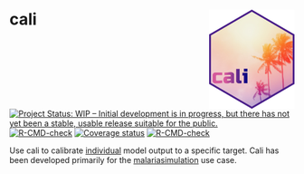 
<!-- README.md is generated from README.Rmd. Please edit that file -->

# cali <img src="man/figures/Cali.png" align="right" width=30% height=30% />

<!-- badges: start -->

[![Project Status: WIP – Initial development is in progress, but there
has not yet been a stable, usable release suitable for the
public.](https://www.repostatus.org/badges/latest/wip.svg)](https://www.repostatus.org/#wip)
[![R-CMD-check](https://github.com/mrc-ide/cali/workflows/R-CMD-check/badge.svg)](https://github.com/mrc-ide/cali/actions)
[![Coverage
status](https://codecov.io/gh/mrc-ide/cali/branch/main/graph/badge.svg)](https://codecov.io/github/mrc-ide/cali)
[![R-CMD-check](https://github.com/mrc-ide/cali/actions/workflows/R-CMD-check.yaml/badge.svg)](https://github.com/mrc-ide/cali/actions/workflows/R-CMD-check.yaml)
<!-- badges: end -->

Use cali to calibrate
[individual](https://mrc-ide.github.io/individual/) model output to a
specific target. Cali has been developed primarily for the
[malariasimulation](https://mrc-ide.github.io/malariasimulation/) use
case.
